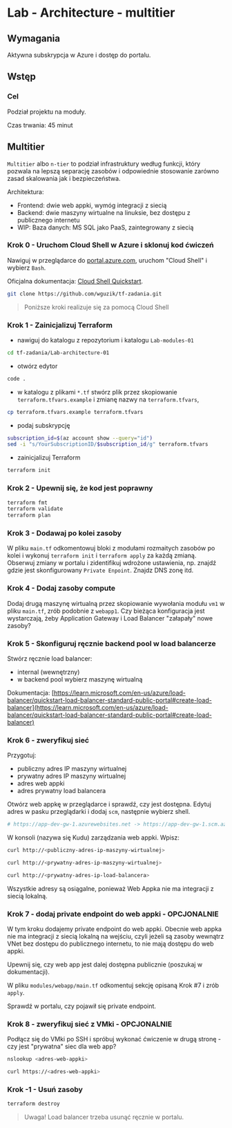 # Lab - Architecture - multitier

## Wymagania
Aktywna subskrypcja w Azure i dostęp do portalu.

## Wstęp

### Cel

Podział projektu na moduły.

Czas trwania: 45 minut

## Multitier

`Multitier` albo `n-tier` to podział infrastruktury według funkcji, który pozwala na lepszą separację zasobów i odpowiednie stosowanie zarówno zasad skalowania jak i bezpieczeństwa.

Architektura:
- Frontend: dwie web appki, wymóg integracji z siecią
- Backend: dwie maszyny wirtualne na linuksie, bez dostępu z publicznego internetu
- WIP: Baza danych: MS SQL jako PaaS, zaintegrowany z siecią

### Krok 0 - Uruchom Cloud Shell w Azure i sklonuj kod ćwiczeń

Nawiguj w przeglądarce do [portal.azure.com](https://portal.azure.com), uruchom "Cloud Shell" i wybierz `Bash`.

Oficjalna dokumentacja: [Cloud Shell Quickstart](https://github.com/MicrosoftDocs/azure-docs/blob/main/articles/cloud-shell/quickstart.md).

```bash
git clone https://github.com/wguzik/tf-zadania.git
```

> Poniższe kroki realizuje się za pomocą Cloud Shell

### Krok 1 - Zainicjalizuj Terraform

- nawiguj do katalogu z repozytorium i katalogu `Lab-modules-01`

```bash
cd tf-zadania/Lab-architecture-01
```

- otwórz edytor

```bash
code .
```

- w katalogu z plikami `*.tf` stwórz plik przez skopiowanie `terraform.tfvars.example` i zmianę nazwy na `terraform.tfvars`,

```bash
cp terraform.tfvars.example terraform.tfvars
```

- podaj subskrypcję

```bash
subscription_id=$(az account show --query="id")
sed -i "s/YourSubscriptionID/$subscription_id/g" terraform.tfvars
```

- zainicjalizuj Terraform

```bash
terraform init
```

### Krok 2 - Upewnij się, że kod jest poprawny

```bash
terraform fmt
terraform validate
terraform plan
```

### Krok 3 - Dodawaj po kolei zasoby

W pliku `main.tf` odkomentowuj bloki z modułami rozmaitych zasobów po kolei i wykonuj `terraform init` i `terraform apply` za każdą zmianą. Obserwuj zmiany w portalu i zidentifikuj wdrożone ustawienia, np. znajdź gdzie jest skonfigurowany `Private Enpoint`.
Znajdz DNS zonę itd.

### Krok 4 - Dodaj zasoby compute

Dodaj drugą maszynę wirtualną przez skopiowanie wywołania modułu `vm1` w pliku `main.tf`, zrób podobnie z `webapp1`.
Czy bieżąca konfiguracja jest wystarczają, żeby Application Gateway i Load Balancer "załapały" nowe zasoby?

### Krok 5 - Skonfiguruj ręcznie backend pool w load balancerze

Stwórz ręcznie load balancer:
- internal (wewnętrzny)
- w backend pool wybierz maszynę wirtualną

Dokumentacja: [https://learn.microsoft.com/en-us/azure/load-balancer/quickstart-load-balancer-standard-public-portal#create-load-balancer](https://learn.microsoft.com/en-us/azure/load-balancer/quickstart-load-balancer-standard-public-portal#create-load-balancer)

### Krok 6 - zweryfikuj sieć

Przygotuj:
- publiczny adres IP maszyny wirtualnej
- prywatny adres IP maszyny wirtualnej
- adres web appki
- adres prywatny load balancera

Otwórz web appkę w przeglądarce i sprawdź, czy jest dostępna. Edytuj adres w pasku przeglądarki i dodaj `scm`, następnie wybierz shell.

```bash 
# https://app-dev-gw-1.azurewebsites.net -> https://app-dev-gw-1.scm.azurewebsites.net
```

W konsoli (nazywa się Kudu) zarządzania web appki. Wpisz:

```bash
curl http://<publiczny-adres-ip-maszyny-wirtualnej>
```

```bash
curl http://<prywatny-adres-ip-maszyny-wirtualnej>
```

```bash
curl http://<prywatny-adres-ip-load-balancera>
```

Wszystkie adresy są osiągalne, ponieważ Web Appka nie ma integracji z siecią lokalną.

### Krok 7 - dodaj private endpoint do web appki - OPCJONALNIE

W tym kroku dodajemy private endpoint do web appki. Obecnie web appka nie ma integracji z siecią lokalną na wejściu, czyli jeżeli są zasoby wewnątrz VNet bez dostępu do publicznego internetu, to nie mają dostępu do web appki.

Upewnij się, czy web app jest dalej dostępna publicznie (poszukaj w dokumentacji).

W pliku `modules/webapp/main.tf` odkomentuj sekcję opisaną Krok #7 i zrób `apply`.

Sprawdź w portalu, czy pojawił się private endpoint.

### Krok 8 - zweryfikuj sieć z VMki - OPCJONALNIE

Podłącz się do VMki po SSH i spróbuj wykonać ćwiczenie w drugą stronę - czy jest "prywatna" siec dla web app?


```bash
nslookup <adres-web-appki>
```

```bash
curl https://<adres-web-appki>
```


### Krok -1 - Usuń zasoby

```bash
terraform destroy
```

> Uwaga! Load balancer trzeba usunąć ręcznie w portalu.
